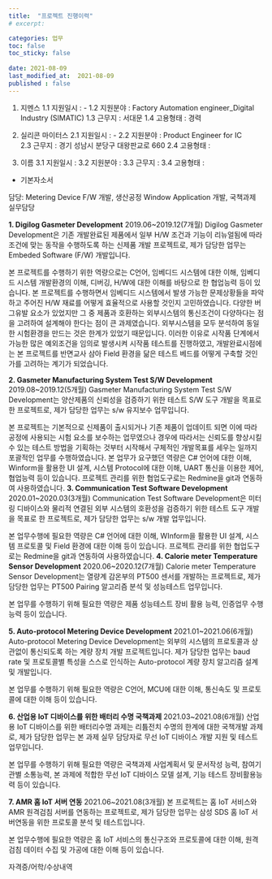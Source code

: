 ```yaml
---
title:  "프로젝트 진행이력"
# excerpt: 

categories: 업무
toc: false
toc_sticky: false
 
date: 2021-08-09
last_modified_at:  2021-08-09
published : false
---
```


<!-- #. 
#.1 지원일시 : 
#.2 지원분야 : 
#.3 근무지 : 
#.4 고용형태 : -->

<!--  -->


1. 지멘스
1.1 지원일시 : -
1.2 지원분야 : Factory Automation engineer_Digital Industry (SIMATIC)
1.3 근무지 : 서대문
1.4 고용형태 : 경력

2. 실리콘 마이터스
2.1 지원일시 : -
2.2 지원분야 : Product Engineer for IC	
2.3 근무지 : 경기 성남시 분당구 대왕판교로 660
2.4 고용형태 :

3. 이름
3.1 지원일시 : 
3.2 지원분야 : 
3.3 근무지 : 
3.4 고용형태 :

* 기본자소서

담당: Metering Device F/W 개발, 생산공정 Window Application 개발, 국책과제 실무담당

**1. Digilog Gasmeter Development**
2019.06~2019.12(7개월)
Digilog Gasmeter Development은 기존 개발완료된 제품에서 일부 H/W 조건과 기능이 리뉴얼됨에 따라 조건에 맞는 동작을 수행하도록 하는 신제품 개발 프로젝트로, 제가 담당한 업무는 Embeded Software (F/W) 개발입니다.

본 프로젝트를 수행하기 위한 역량으로는 C언어, 임베디드 시스템에 대한 이해, 임베디드 시스템 개발환경의 이해, 디버깅, H/W에 대한 이해를 바탕으로 한 협업능력 등이 있습니다. 본 프로젝트를 수행하면서 임베디드 시스템에서 발생 가능한 문제상황들을 파악하고 주어진 H/W 재료를 어떻게 효율적으로 사용할 것인지 고민하였습니다. 다양한 버그유발 요소가 있었지만 그 중 제품과 호환하는 외부시스템의 통신조건이 다양하다는 점을 고려하여 설계해야 한다는 점이 큰 과제였습니다. 외부시스템을 모두 분석하여 동일한 시험환경을 만드는 것은 한계가 있었기 때문입니다. 이러한 이유로 시작품 단계에서 가능한 많은 예외조건을 임의로 발생시켜 시작품 테스트를 진행하였고, 개발완료시점에는 본 프로젝트를 반면교사 삼아 Field 환경을 닮은 테스트 베드를 어떻게 구축할 것인가를 고려하는 계기가 되었습니다.

**2. Gasmeter Manufacturing System Test S/W Development**
2019.08~2019.12(5개월)
Gasmeter Manufacturing System Test S/W Development는 양산제품의 신뢰성을 검증하기 위한 테스트 S/W 도구 개발을 목표로 한 프로젝트로, 제가 담당한 업무는 s/w 유지보수 업무입니다.

본 프로젝트는 기본적으로 신제품이 출시되거나 기존 제품이 업데이트 되면 이에 따라 공정에 사용되는 시험 요소를 보수하는 업무였으나 경우에 따라서는 신뢰도를 향상시킬 수 있는 테스트 방법을 기획하는 것부터 시작해서 구체적인 개발목표를 세우는 일까지 포괄적인 업무를 수행하였습니다. 본 업무가 요구했던 역량은 C# 언어에 대한 이해, Winform을 활용한 UI 설계, 시스템 Protocol에 대한 이해, UART 통신을 이용한 제어, 협업능력 등이 있습니다. 프로젝트 관리를 위한 협업도구로는 Redmine을 git과 연동하여 사용하였습니다.
**3. Communication Test Software Development**
2020.01~2020.03(3개월)
Communication Test Software Development은 미터링 디바이스와 물리적 연결된 외부 시스템의 호환성을 검증하기 위한 테스트 도구 개발을 목표로 한 프로젝트로, 제가 담당한 업무는 s/w 개발 업무입니다.

본 업무수행에 필요한 역량은 C# 언어에 대한 이해, WInform을 활용한 UI 설계, 시스템 프로토콜 및 Field 환경에 대한 이해 등이 있습니다. 프로젝트 관리를 위한 협업도구로는 Redmine을 git과 연동하여 사용하였습니다.
**4. Calorie meter Temperature Sensor Development**
2020.06~2020.12(7개월)
Calorie meter Temperature Sensor Development는 열량계 감온부의 PT500 센서를 개발하는 프로젝트로, 제가 담당한 업무는 PT500 Pairing 알고리즘 분석 및 성능테스트 업무입니다.

본 업무를 수행하기 위해 필요한 역량은 제품 성능테스트 장비 활용 능력, 인증업무 수행능력 등이 있습니다.

**5. Auto-protocol Metering Device Development**
2021.01~2021.06(6개월)
Auto-protocol Metering Device Development는 외부의 시스템의 프로토콜과 상관없이 통신되도록 하는 계량 장치 개발 프로젝트입니다. 제가 담당한 업무는 baud rate 및 프로토콜별 특성을 스스로 인식하는 Auto-protocol 계량 장치 알고리즘 설계 및 개발입니다.

본 업무를 수행하기 위해 필요한 역량은 C언어, MCU에 대한 이해, 통신속도 및 프로토콜에 대한 이해 등이 있습니다.

**6. 산업용 IoT 디바이스를 위한 배터리 수명 국책과제**
2021.03~2021.08(6개월)
산업용 IoT 디바이스를 위한 배터리수명 과제는 리튬전치 수명의 한계에 대한 국책개발 과제로, 제가 담당한 업무는 본 과제 실무 담당자로 무선 IoT 디바이스 개발 지원 및 테스트 업무입니다.

본 업무를 수행하기 위해 필요한 역량은 국책과제 사업계획서 및 문서작성 능력, 참여기관별 소통능력, 본 과제에 적합한 무선 IoT 디바이스 모델 설계, 기능 테스트 장비활용능력 등이 있습니다.

**7. AMR 홈 IoT 서버 연동**
2021.06~2021.08(3개월)
본 프로젝트는 홈 IoT 서비스와 AMR 원격검침 서버를 연동하는 프로젝트로, 제가 담당한 업무는 삼성 SDS 홈 IoT 서버연동을 위한 프로토콜 분석 및 테스트입니다.

본 업무수행에 필요한 역량은 홈 IoT 서비스의 통신구조와 프로토콜에 대한 이해, 원격검침 데이터 수집 및 가공에 대한 이해 등이 있습니다.

자격증/어학/수상내역

